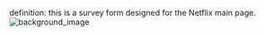 definition: this is a survey form designed for the Netflix main page.
![background_image](https://user-images.githubusercontent.com/114237174/206293699-faca7d3e-bcf7-47f0-9d79-2e6e426338b7.jpg)
